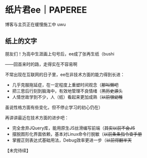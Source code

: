 # 纸片君ee｜PAPEREE
博客与主页正在缓慢施工中 uwu

## 纸上的文字
朋友们！为高中生涯画上句号后，ee成了张再生纸（bushi

——回首来时的路，走得实在不容易啊

不常出现在互联网的日子里，ee在非技术方面的能力得到长进：

- 几乎克服拖延症，在一定程度上重塑时间观念（~~那叫懒吧~~
- 把三思后行刻到脑海中，有效地管理不良情绪（~~黑历史源头~~
- 人情世故学到不少，人（纸）看起来更加成熟（~~以前很幼稚~~

虽说性格方面有些变化，但不停止学习的初心仍在）

再讲讲最近在技术方面的进步吧：

- 完全舍弃JQuery库，能用原生JS丝滑编写前端（~~其实以前不会JS~~
- 摆脱图形化界面依赖，基本对Linux命令行脱敏（~~以前条条指令查手册~~
- 掌握正则表达式基础用法，Debug效率更进一步（~~以前得翻半天~~

【未完待续】
